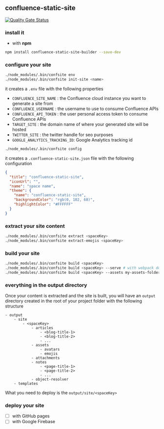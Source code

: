## confluence-static-site

[![Quality Gate Status](https://sonarcloud.io/api/project_badges/measure?project=viqueen_confluence-static-site&metric=alert_status)](https://sonarcloud.io/summary/new_code?id=viqueen_confluence-static-site)

### install it

- with **npm**

```bash
npm install confluence-static-site-builder --save-dev
```

### configure your site

```bash
./node_modules/.bin/confsite env
./node_modules/.bin/confsite init-site <name>
```

it creates a `.env` file with the following properties

- `CONFLUENCE_SITE_NAME` : the Confluence cloud instance you want to generate a site from
- `CONFLUENCE_USERNAME` : the username to use to consume Confluence APIs
- `CONFLUENCE_API_TOKEN` : the user personal access token to consume Confluence APIs
- `TARGET_SITE` : the domain name of where your generated site will be hosted
- `TWITTER_SITE` : the twitter handle for seo purposes
- `GOOGLE_ANALYTICS_TRACKING_ID`: Google Analytics tracking id

```bash
./node_modules/.bin/confsite config
```

it creates a `.confluence-static-site.json` file with the following configuration

```json
{
  "title": "confluence-static-site",
  "iconUrl": "",
  "name": "space name",
  "theme": {
    "name": "confluence-static-site",
    "backgroundColor": "rgb(0, 102, 68)",
    "highlightColor": "#FFFFFF"
  }
}
```

### extract your site content

```bash
./node_modules/.bin/confsite extract <spaceKey>
./node_modules/.bin/confsite extract-emojis <spaceKey>
```

### build your site

```bash
./node_modules/.bin/confsite build <spaceKey>
./node_modules/.bin/confsite build <spaceKey> --serve # with webpack dev server
./node_modules/.bin/confsite build <spaceKey> --assets my-assets-folder # copy your assets to the site output assets (i.e. site logo ...)
```

### everything in the output directory

Once your content is extracted and the site is built, you will have an `output` directory created in
the root of your project folder with the following structure

```text
- output
    - site
        - <spaceKey>
            - articles
                - <blog-title-1>
                - <blog-title-2>
                - ...
            - assets
                - avatars
                - emojis
            - attachments
            - notes
                - <page-title-1>
                - <page-title-2>
                - ...
            - object-resolver
    - templates
```

What you need to deploy is the `output/site/<spaceKey>`

### deploy your site

- [ ] with GitHub pages
- [ ] with Google Firebase
